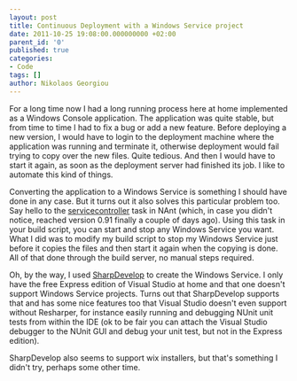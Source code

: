 ```yaml
---
layout: post
title: Continuous Deployment with a Windows Service project
date: 2011-10-25 19:08:00.000000000 +02:00
parent_id: '0'
published: true
categories:
- Code
tags: []
author: Nikolaos Georgiou
---
```


For a long time now I had a long running process here at home implemented as a Windows Console application. The application was quite stable, but from time to time I had to fix a bug or add a new feature. Before deploying a new version, I would have to login to the deployment machine where the application was running and terminate it, otherwise deployment would fail trying to copy over the new files. Quite tedious. And then I would have to start it again, as soon as the deployment server had finished its job. I like to automate this kind of things.

Converting the application to a Windows Service is something I should have done in any case. But it turns out it also solves this particular problem too. Say hello to the <a href="http://nant.sourceforge.net/release/0.91/help/tasks/servicecontroller.html" target="_blank">servicecontroller</a> task in NAnt (which, in case you didn't notice, reached version 0.91 finally a couple of days ago). Using this task in your build script, you can start and stop any Windows Service you want. What I did was to modify my build script to stop my Windows Service just before it copies the files and then start it again when the copying is done. All of that done through the build server, no manual steps required.

Oh, by the way, I used <a href="http://www.icsharpcode.net/opensource/sd/" target="_blank">SharpDevelop</a> to create the Windows Service. I only have the free Express edition of Visual Studio at home and that one doesn't support Windows Service projects. Turns out that SharpDevelop supports that and has some nice features too that Visual Studio doesn't even support without Resharper, for instance easily running and debugging NUnit unit tests from within the IDE (ok to be fair you can attach the Visual Studio debugger to the NUnit GUI and debug your unit test, but not in the Express edition).

SharpDevelop also seems to support wix installers, but that's something I didn't try, perhaps some other time.
